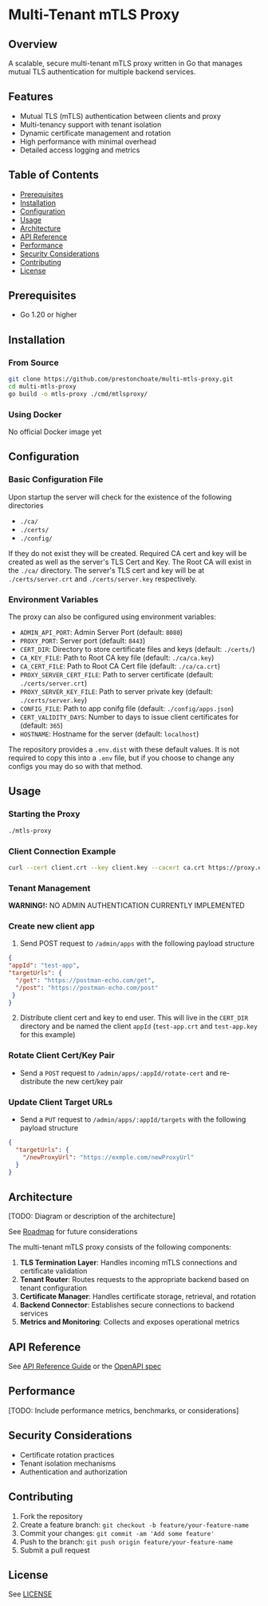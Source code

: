 # Multi-Tenant mTLS Proxy

## Overview
A scalable, secure multi-tenant mTLS proxy written in Go that manages mutual TLS authentication for multiple backend services.

## Features
- Mutual TLS (mTLS) authentication between clients and proxy
- Multi-tenancy support with tenant isolation
- Dynamic certificate management and rotation
- High performance with minimal overhead
- Detailed access logging and metrics

## Table of Contents
- [Prerequisites](#prerequisites)
- [Installation](#installation)
- [Configuration](#configuration)
- [Usage](#usage)
- [Architecture](#architecture)
- [API Reference](#api-reference)
- [Performance](#performance)
- [Security Considerations](#security-considerations)
- [Contributing](#contributing)
- [License](#license)

## Prerequisites
- Go 1.20 or higher

## Installation

### From Source
```bash
git clone https://github.com/prestonchoate/multi-mtls-proxy.git
cd multi-mtls-proxy
go build -o mtls-proxy ./cmd/mtlsproxy/
```

### Using Docker
No official Docker image yet

## Configuration

### Basic Configuration File
Upon startup the server will check for the existence of the following directories

- `./ca/`
- `./certs/`
- `./config/`

If they do not exist they will be created. Required CA cert and key will be created as well as the server's TLS Cert and Key. The Root CA will exist in the `./ca/` directory. The server's TLS cert and key will be at `./certs/server.crt` and `./certs/server.key` respectively.


### Environment Variables
The proxy can also be configured using environment variables:

- `ADMIN_API_PORT`: Admin Server Port (default: `8080`)
- `PROXY_PORT`: Server port (default: `8443`)
- `CERT_DIR`: Directory to store certificate files and keys (default: `./certs/`)
- `CA_KEY_FILE`: Path to Root CA key file (default: `./ca/ca.key`)
- `CA_CERT_FILE`: Path to Root CA Cert file (default: `./ca/ca.crt`)
- `PROXY_SERVER_CERT_FILE`: Path to server certificate (default: `./certs/server.crt`)
- `PROXY_SERVER_KEY_FILE`: Path to server private key (default: `./certs/server.key`)
- `CONFIG_FILE`: Path to app conifg file (default: `./config/apps.json`)
- `CERT_VALIDITY_DAYS`: Number to days to issue client certificates for (default: `365`)
- `HOSTNAME`: Hostname for the server (default: `localhost`)

The repository provides a `.env.dist` with these default values. It is not required to copy this into a `.env` file, but if you choose to change any configs you may do so with that method. 

## Usage

### Starting the Proxy
```bash
./mtls-proxy
```

### Client Connection Example
```bash
curl --cert client.crt --key client.key --cacert ca.crt https://proxy.example.com:8443/api/endpoint
```

### Tenant Management
<div class="alert">
  <strong>WARNING!:</strong> NO ADMIN AUTHENTICATION CURRENTLY IMPLEMENTED
</div>

### Create new client app
  1. Send POST request to `/admin/apps` with the following payload structure
  ```json
{
  "appId": "test-app",
  "targetUrls": {
    "/get": "https://postman-echo.com/get",
    "/post": "https://postman-echo.com/post"
   }
}
  ```

  2. Distribute client cert and key to end user. This will live in the `CERT_DIR` directory and be named the client `appId` (`test-app.crt` and `test-app.key` for this example)

### Rotate Client Cert/Key Pair
  - Send a `POST` request to `/admin/apps/:appId/rotate-cert` and re-distribute the new cert/key pair

### Update Client Target URLs
  - Send a `PUT` request to `/admin/apps/:appId/targets` with the following payload structure
  ```json
  {
    "targetUrls": {
      "/newProxyUrl": "https://exmple.com/newProxyUrl"
    }
  }
  ```


## Architecture
[TODO: Diagram or description of the architecture]

See [Roadmap](./docs/roadmap.md) for future considerations

The multi-tenant mTLS proxy consists of the following components:

1. **TLS Termination Layer**: Handles incoming mTLS connections and certificate validation
2. **Tenant Router**: Routes requests to the appropriate backend based on tenant configuration
3. **Certificate Manager**: Handles certificate storage, retrieval, and rotation
4. **Backend Connector**: Establishes secure connections to backend services
5. **Metrics and Monitoring**: Collects and exposes operational metrics

## API Reference
See [API Reference Guide](./docs/mtls-proxy-api-reference.md) or the [OpenAPI spec](./docs/openapi.yaml)


## Performance
[TODO: Include performance metrics, benchmarks, or considerations]

## Security Considerations
- Certificate rotation practices
- Tenant isolation mechanisms
- Authentication and authorization

## Contributing
1. Fork the repository
2. Create a feature branch: `git checkout -b feature/your-feature-name`
3. Commit your changes: `git commit -am 'Add some feature'`
4. Push to the branch: `git push origin feature/your-feature-name`
5. Submit a pull request

## License
See [LICENSE](./LICENSE)

